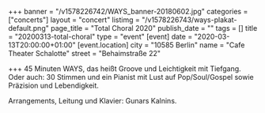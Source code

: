 +++
banner = "/v1578226742/WAYS_banner-20180602.jpg"
categories = ["concerts"]
layout = "concert"
listimg = "/v1578226743/ways-plakat-default.png"
page_title = "Total Choral 2020"
publish_date = ""
tags = []
title = "20200313-total-choral"
type = "event"
[event]
date = "2020-03-13T20:00:00+01:00"
[event.location]
city = "10585 Berlin"
name = "Cafe Theater Schalotte"
street = "Behaimstraße 22"

+++
45 Minuten WAYS, das heißt Groove und Leichtigkeit mit Tiefgang. Oder auch: 30 Stimmen und ein Pianist mit Lust auf Pop/Soul/Gospel sowie Präzision und Lebendigkeit. 

Arrangements, Leitung und Klavier: Gunars Kalnins.